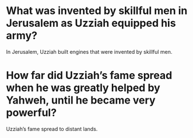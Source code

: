 # What was invented by skillful men in Jerusalem as Uzziah equipped his army?

In Jerusalem, Uzziah built engines that were invented by skillful men.

# How far did Uzziah’s fame spread when he was greatly helped by Yahweh, until he became very powerful?

Uzziah’s fame spread to distant lands.
